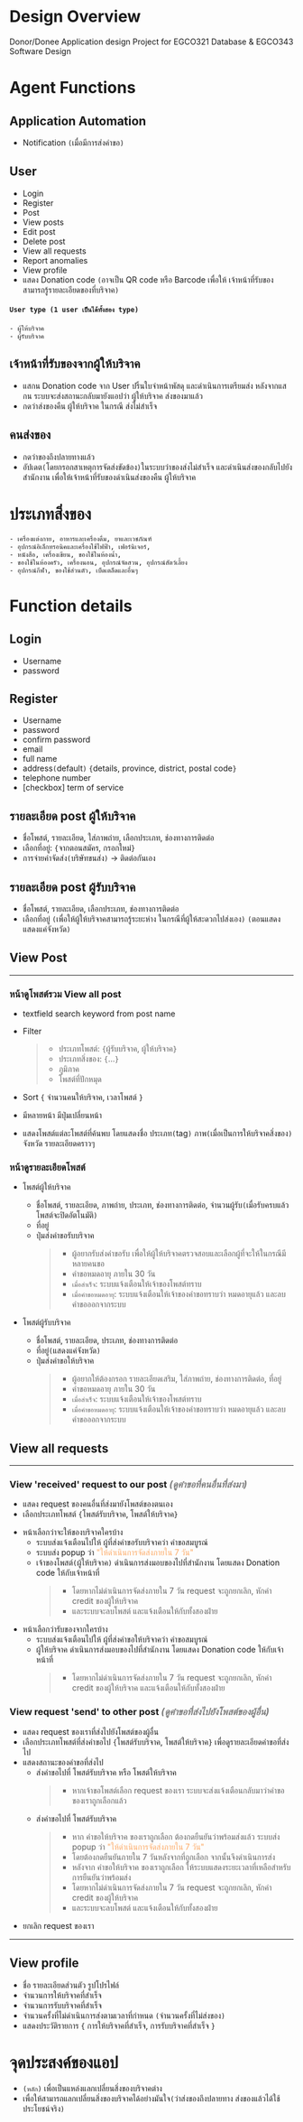 # Design Overview
Donor/Donee Application design Project for EGCO321 Database & EGCO343 Software Design

# Agent Functions

## Application Automation
 - Notification `(`เมื่อมีการส่งคำขอ`)`

## User
  - Login
  - Register
  - Post
  - View posts
  - Edit post
  - Delete post
  - View all requests
  - Report anomalies
  - View profile
  - แสดง Donation code `(`อาจเป็น QR code หรือ Barcode เพื่อให้ เจ้าหน้าที่รับของ สามารถรู้รายละเอียดของที่บริจาค`)`
  
#### `User type (1 user เป็นได้ทั้งสอง type)`
	- ผู้ให้บริจาค
	- ผู้รับบริจาค

## เจ้าหน้าที่รับของจากผู้ให้บริจาค
  - แสกน Donation code จาก User ปริ้นใบจ่าหน้าพัสดุ และดำเนินการเตรียมส่ง
    หลังจากแสกน ระบบจะส่งสถานะกลับมายังแอปว่า ผู้ให้บริจาค ส่งของมาแล้ว
  - กดว่าส่งของคืน ผู้ให้บริจาค ในกรณี ส่งไม่สำเร็จ

## คนส่งของ
  - กดว่าของถึงปลายทางแล้ว
  - อัปเดต`(`โดยกรอกสาเหตุการจัดส่งขัดข้อง`)`ในระบบว่าของส่งไม่สำเร็จ
  และดำเนินส่งของกลับไปยังสำนักงาน เพื่อให้เจ้าหน้าที่รับของดำเนินส่งของคืน ผู้ให้บริจาค


# ประเภทสิ่งของ
	- เครื่องแต่งกาย, อาหารและเครื่องดื่ม, ยาและเวชภัณฑ์ 
	- อุปกรณ์อิเล็กทรอนิคและเครื่องใช้ไฟฟ้า, เฟอร์นิเจอร์, 
	- หนังสือ, เครื่องเขียน, ของใช้ในห้องน้ำ, 
	- ของใช้ในห้องครัว, เครื่องนอน, อุปกรณ์จัดสวน, อุปกรณ์สัตว์เลี้ยง
	- อุปกรณ์กีฬา, ของใช้ส่วนตัว, เบ็ดเตล็ดและอื่นๆ

# Function details

## Login 
  - Username
  - password
## Register
  - Username
  - password
  - confirm password
  - email
  - full name
  - address`(`default`)` `{`details, province, district, postal code`}`
  - telephone number
  - [checkbox] term of service
## รายละเอียด post ผู้ให้บริจาค
  - ชื่อโพสต์, รายละเอียด, ใส่ภาพถ่าย, เลือกประเภท, ช่องทางการติดต่อ
  - เลือกที่อยู่: `{`จากตอนสมัคร, กรอกใหม่`}`
  - การจ่ายค่าจัดส่ง`(`บริษัทขนส่ง`)` -> ติดต่อกันเอง

## รายละเอียด post ผู้รับบริจาค
  - ชื่อโพสต์, รายละเอียด, เลือกประเภท, ช่องทางการติดต่อ
  - เลือกที่อยู่ `(`เพื่อให้ผู้ให้บริจาคสามารถรู้ระยะห่าง ในกรณีที่ผู้ให้สะดวกไปส่งเอง`)` `(`ตอนแสดง แสดงแค่จังหวัด`)`

## View Post
----------
### หน้าดูโพสต์รวม View all post 
  - textfield search keyword from post name
  - Filter
	> -	ประเภทโพสต์: `{`ผู้รับบริจาค, ผู้ให้บริจาค`}`
	> -	ประเภทสิ่งของ: `{`...`}`
	> -	ภูมิภาค
	> -	โพสต์ที่ปักหมุด
  
  - Sort `{` จำนวนคนให้บริจาค, เวลาโพสต์ `}`
  - มีหลายหน้า มีปุ่มเปลี่ยนหน้า
  - แสดงโพสต์แต่ละโพสต์ที่ค้นพบ โดยแสดงชื่อ 
    ประเภท`(`tag`)` ภาพ`(`เมื่อเป็นการให้บริจาคสิ่งของ`)` จังหวัด รายละเอียดคราวๆ

### หน้าดูรายละเอียดโพสต์

  * โพสต์ผู้ให้บริจาค
	- ชื่อโพสต์, รายละเอียด, ภาพถ่าย, ประเภท, ช่องทางการติดต่อ, จำนวนผู้รับ`(`เมื่อรับครบแล้วโพสต์จะปิดอัตโนมัติ`)`
	- ที่อยู่
	- ปุ่มส่งคำขอรับบริจาค
		> - ผู้อยากรับส่งคำขอรับ เพื่อให้ผู้ให้บริจาคตรวจสอบและเลือกผู้ที่จะให้ในกรณีมีหลายคนขอ
    	> - คำขอหมดอายุ ภายใน 30 วัน
		> - `เมื่อสำเร็จ`: ระบบแจ้งเตือนให้เจ้าของโพสต์ทราบ
    	> - `เมื่อคำขอหมดอายุ`: ระบบแจ้งเตือนให้เจ้าของคำขอทราบว่า หมดอายุแล้ว และลบคำขอออกจากระบบ
	
  * โพสต์ผู้รับบริจาค
	- ชื่อโพสต์, รายละเอียด, ประเภท, ช่องทางการติดต่อ
  	- ที่อยู่`(`แสดงแค่จังหวัด`)`
	- ปุ่มส่งคำขอให้บริจาค 
		> - ผู้อยากให้ต้องกรอก รายละเอียดเสริม, ใส่ภาพถ่าย, ช่องทางการติดต่อ, ที่อยู่
    	> - คำขอหมดอายุ ภายใน 30 วัน
		> - `เมื่อสำเร็จ`: ระบบแจ้งเตือนให้เจ้าของโพสต์ทราบ
    	> - `เมื่อคำขอหมดอายุ`: ระบบแจ้งเตือนให้เจ้าของคำขอทราบว่า หมดอายุแล้ว และลบคำขอออกจากระบบ


## View all requests
----------
### View 'received' request to our post <span style="color: #7d7d7d">*(ดูคำขอที่คนอื่นที่ส่งมา)*</span>
   - แสดง request ของคนอื่นที่ส่งมายังโพสต์ของตนเอง
   - เลือกประเภทโพสต์ `{`โพสต์รับบริจาค, โพสต์ให้บริจาค`}`
   * หน้าเลือกว่าจะให้ของบริจาคใครบ้าง
	  - ระบบส่งแจ้งเตือนไปให้ ผู้ที่ส่งคำขอรับบริจาคว่า คำขอสมบูรณ์
      - ระบบส่ง popup ว่า <span style="color: #fda964">"ให้ดำเนินการจัดส่งภายใน 7 วัน"</span>
      - เจ้าของโพสต์`(`ผู้ให้บริจาค`)` ดำเนินการส่งมอบของไปที่สำนักงาน โดยแสดง Donation code ให้กับเจ้าหน้าที่
        > - โดยหากไม่ดำเนินการจัดส่งภายใน 7 วัน request จะถูกยกเลิก, หักค่า credit ของผู้ให้บริจาค
        > - และระบบจะลบโพสต์ และแจ้งเตือนให้กับทั้งสองฝ่าย
   * หน้าเลือกว่ารับของจากใครบ้าง
      - ระบบส่งแจ้งเตือนไปให้ ผู้ที่ส่งคำขอให้บริจาคว่า คำขอสมบูรณ์
      - ผู้ให้บริจาค ดำเนินการส่งมอบของไปที่สำนักงาน โดยแสดง Donation code ให้กับเจ้าหน้าที่
        > - โดยหากไม่ดำเนินการจัดส่งภายใน 7 วัน request จะถูกยกเลิก, หักค่า credit ของผู้ให้บริจาค และแจ้งเตือนให้กับทั้งสองฝ่าย
### View request 'send' to other post <span style="color: #7d7d7d">*(ดูคำขอที่ส่งไปยังโพสต์ของผู้อื่น)*</span>
   - แสดง request ของเราที่ส่งไปยังโพสต์ของผู้อื่น
   - เลือกประเภทโพสต์ที่ส่งคำขอไป `{`โพสต์รับบริจาค, โพสต์ให้บริจาค`}` เพื่อดูรายละเอียดคำขอที่ส่งไป
   - แสดงสถานะของคำขอที่ส่งไป
     * ส่งคำขอไปที่ โพสต์รับบริจาค หรือ โพสต์ให้บริจาค
        > - หากเจ้าขอโพสต์เลือก request ของเรา ระบบจะส่งแจ้งเตือนกลับมาว่าคำขอของเราถูกเลือกแล้ว
     * ส่งคำขอไปที่ โพสต์รับบริจาค
        > - หาก คำขอให้บริจาค ของเราถูกเลือก ต้องกดยืนยันว่าพร้อมส่งแล้ว ระบบส่ง popup ว่า <span style="color: #fda964">"ให้ดำเนินการจัดส่งภายใน 7 วัน"</span>
        > - โดยต้องกดยืนยันภายใน 7 วันหลังจากที่ถูกเลือก จากนั้นจึงดำเนินการส่ง
        > - หลังจาก คำขอให้บริจาค ของเราถูกเลือก ให้ระบบแสดงระยะเวลาที่เหลือสำหรับการยืนยันว่าพร้อมส่ง
        > - โดยหากไม่ดำเนินการจัดส่งภายใน 7 วัน request จะถูกยกเลิก, หักค่า credit ของผู้ให้บริจาค
        > - และระบบจะลบโพสต์ และแจ้งเตือนให้กับทั้งสองฝ่าย
   - ยกเลิก request ของเรา
----------

## View profile
   - ชื่อ รายละเอียดส่วนตัว รูปโปรไฟล์
   - จำนวนการให้บริจาคที่สำเร็จ
   - จำนวนการรับบริจาคที่สำเร็จ
   - จำนวนครั้งที่ไม่ดำเนินการส่งตามเวลาที่กำหนด `(`จำนวนครั้งที่ไม่ส่งของ`)`
   - แสดงประวัติรายการ `{` การให้บริจาคที่สำเร็จ, การรับบริจาคที่สำเร็จ `}`

# จุดประสงค์ของแอป
  - `(หลัก)` เพื่อเป็นแหล่งแลกเปลี่ยนสิ่งของบริจาคต่าง
  - เพื่อให้สามารถแลกเปลี่ยนสิ่งของบริจาคได้อย่างมันใจ`(`ว่าส่งของถึงปลายทาง ส่งของแล้วได้ใช้ประโยชน์จริง`)`

